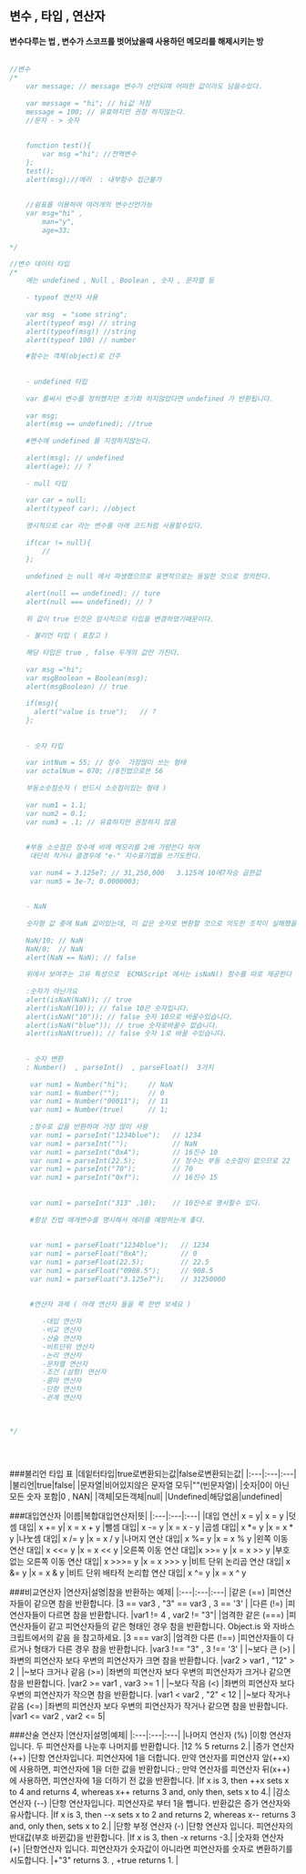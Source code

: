 ## 변수 , 타입 , 연산자

#### 변수다루는 법 , 변수가 스코프를 벗어났을때 사용하던 메모리를 해제시키는 방


```javascript
	
//변수
/*
    var message; // message 변수가 선언되며 어떠한 값이라도 담을수있다.
    
    var message = "hi"; // hi값 저장   
    message = 100; // 유효하지만 권장 하지않는다.
    //문자 - > 숫자
    
    
    function test(){
        var msg ="hi"; //전역변수
    };
    test();
    alert(msg);//에러  : 내부함수 접근불가
    
    
    //쉼표를 이용하여 여러개의 변수선언가능
    var msg="hi" ,
        man="y",
        age=33;
    
*/

//변수 데이터 타입
/*
    에는 undefined , Null , Boolean , 숫자 , 문자열 등
    
    - typeof 연산자 사용
    
    var msg  = "some string";
    alert(typeof msg) // string
    alert(typeof(msg)) //string
    alert(typeof 100) // number

    #함수는 객체(object)로 간주
    
    
    - undefined 타입        
    
    var 를써서 변수를 정의했지만 초기화 하지않았다면 undefined 가 반환됩니다.
    
    var msg;
    alert(msg == undefined); //true
    
    #변수에 undefined 를 지정하지않는다.
    
    alert(msg); // undefined
    alert(age); // ?
    
    - null 타입
    
    var car = null;
    alert(typeof car); //object
    
    명시적으로 car 라는 변수를 아래 코드처럼 사용할수있다.
    
    if(car != null){
        //
    };
    
    undefined 는 null 에서 파생했으므로 표면적으로는 동일한 것으로 정의한다.
    
    alert(null == undefined); // ture
    alert(null === undefined); // ?
    
    위 값이 true 인것은 암시적으로 타입을 변경하였기때문이다.
    
    - 불리언 타입 ( 표참고 )
    
    해당 타입은 true , false 두개의 값만 가진다.
    
    var msg ="hi";
    var msgBoolean = Boolean(msg);
    alert(msgBoolean) // true
    
    if(msg){
      alert("value is true");   // ?
    };
    
    
    - 숫자 타입
    
    var intNum = 55; // 정수  가장많이 쓰는 형태
    var octalNum = 070; //8진법으로쓴 56
    
    부동소숫점숫자 ( 반드시 소숫점이있는 형태 )
    
    var num1 = 1.1;
    var num2 = 0.1;
    var num3 = .1; // 유효하지만 권장하지 않음
    
    
    #부동 소숫점은 정수에 비에 메모리를 2배 가량쓴다 하여 
     대단히 작거나 클경우에 "e-" 지수표기법을 쓰기도한다.
     
     var num4 = 3.125e7; // 31,250,000   3.125에 10에7자승 곱한값
     var num5 = 3e-7; 0.0000003;
    
    
    - NaN 
    
    숫자형 값 중에 NaN 값이있는데, 이 값은 숫자로 변환할 것으로 의도한 조작이 실해했을때 반환하는 값이다.
    
    NaN/10; // NaN   
    NaN/0;  // NaN
    alert(NaN == NaN); // false
    
    위에서 보여주는 고유 특성으로  ECMAScript 에서는 isNaN() 함수를 따로 제공한다 
    
    :숫자가 아닌가요
    alert(isNaN(NaN)); // true
    alert(isNaN(10)); // false 10은 숫자입니다.
    alert(isNaN("10")); // false 숫자 10으로 바꿀수있습니다.
    alert(isNaN("blue")); // true 숫자로바꿀수 없습니다.
    alert(isNaN(true)); // false 숫자 1로 바꿀 수있습니다.
    
    
    - 숫자 변환 
    : Number()  , parseInt()  , parseFloat()  3가지
    
     var num1 = Number("hi");     // NaN
     var num1 = Number("");       // 0
     var num1 = Number("00011");  // 11  
     var num1 = Number(true)      // 1;   
     
     ;정수로 값을 반환하며 가장 많이 사용
     var num1 = parseInt("1234blue");   // 1234
     var num1 = parseInt("");           // NaN
     var num1 = parseInt("0xA");        // 16진수 10
     var num1 = parseInt(22.5);         // 정수는 부동 소숫점이 없으므로 22
     var num1 = parseInt("70");         // 70
     var num1 = parseInt("0xf");        // 16진수 15
     
     
     var num1 = parseInt("313" ,10);    // 10진수로 명시할수 있다.
     
     #항상 진법 매개변수를 명시해서 에러를 예방하는게 좋다.
     
     
     var num1 = parseFloat("1234blue");   // 1234    
     var num1 = parseFloat("0xA");        // 0
     var num1 = parseFloat(22.5);         // 22.5
     var num1 = parseFloat("0908.5");     // 908.5
     var num1 = parseFloat("3.125e7");    // 31250000
     
     
     #연산자 과제 ( 아래 연산자 들을 쭉 한번 보세요 )
     
        -대입 연산자
        -비교 연산자
        -산술 연산자
        -비트단위 연산자
        -논리 연산자
        -문자열 연산자
        -조건 (삼항) 연산자
        -콤마 연산자
        -단항 연산자
        -관계 연산자
   
     

*/





```


###불리언 타입 표
|데잍터타입|true로변환되는값|false로변환되는값|
|:---|:---|:---|
|불리언|true|false|
|문자열|비어있지않은 문자열 모두|""(빈문자열)|
|숫자|0이 아닌 모든 숫자 포함|0 , NAN|
|객체|모든객체|null|
|Undefined|해당없음|undefined|



###대입연산자
|이름|복합대입연산자|뜻|
|:---|:---|:---|
|대입 연산|	x = y|	x = y
|덧셈 대입|	x += y|	x = x + y
|뺄셈 대입|	x -= y	|x = x - y
|곱셈 대입|	x *= y	|x = x * y
|나눗셈 대입|	x /= y	|x = x / y
|나머지 연산 대입|	x %= y	|x = x % y
|왼쪽 이동 연산 대입|	x <<= y	|x = x << y
|오른쪽 이동 연산 대입|x >>= y	|x = x >> y
|부호 없는 오른쪽 이동 연산 대입|	x >>>= y	|x = x >>> y
|비트 단위 논리곱 연산 대입|	x &= y	|x = x & y
|비트 단위 배타적 논리합 연산 대입|	x ^= y	|x = x ^ y

###비교연산자
|연산자|설명|참을 반환하는 예제|
|:---|:---|:---|
|같은 (==)	|피연산자들이 같으면 참을 반환합니다.	|3 == var3 ,  "3" == var3 ,   3 == '3' |
|다른 (!=)	|피연산자들이 다르면 참을 반환합니다.	|var1 != 4 ,   var2 != "3"|
|엄격한 같은 (===)	|피연산자들이 같고 피연산자들의 같은 형태인 경우 참을 반환합니다. Object.is 와 자바스크립트에서의 같음 을 참고하세요.	|3 === var3|
|엄격한 다른 (!==)	|피연산자들이 다르거나 형태가 다른 경우 참을 반환합니다.	|var3 !== "3" , 3 !== '3' |
|~보다 큰 (>)	|좌변의 피연산자 보다 우변의 피연산자가 크면 참을 반환합니다.	|var2 > var1 , "12" > 2 |
|~보다 크거나 같음 (>=)	|좌변의 피연산자 보다 우변의 피연산자가 크거나 같으면 참을 반환합니다.	|var2 >= var1 ,  var3 >= 1 |
|~보다 작음 (<)	|좌변의 피연산자 보다 우변의 피연산자가 작으면 참을 반환합니다.	|var1 < var2 , "2" < 12 |
|~보다 작거나 같음 (<=)	|좌변의 피연산자 보다 우변의 피연산자가 작거나 같으면 참을 반환합니다.	|var1 <= var2 , var2 <= 5|

###산술 연산자
|연산자|설명|예제|
|:---|:---|:---|
|나머지 연산자 (%)	|이항 연산자입니다. 두 피연산자를 나눈후 나머지를 반환합니다.	|12 % 5 returns 2.|
|증가 연산자 (++)	|단항 연산자입니다. 피연산자에 1을 더합니다. 만약 연산자를 피연산자 앞(++x)에 사용하면, 피연산자에 1을 더한 값을 반환합니다.; 만약 연산자를 피연산자 뒤(x++)에 사용하면, 피연산자에 1을 더하기 전 값을 반환합니다.	|If x is 3, then ++x sets x to 4 and returns 4, whereas x++ returns 3 and, only then, sets x to 4.|
|감소 연산자 (--)	|단항 연산자입니다. 피연산자로 부터 1을 뺍니다. 반환값은 증가 연산자와 유사합니다.	|If x is 3, then --x sets x to 2 and returns 2, whereas x-- returns 3 and, only then, sets x to 2.|
|단항 부정 연산자 (-)	|단항 연산자 입니다. 피연산자의 반대값(부호 바뀐값)을 반환합니다.	|If x is 3, then -x returns -3.|
|숫자화 연산자 (+)	|단항연산자 입니다. 피연산자가 숫자값이 아니라면 피연산자를 숫자로 변환하기를 시도합니다.	|+"3" returns 3.  , +true returns 1. |






































